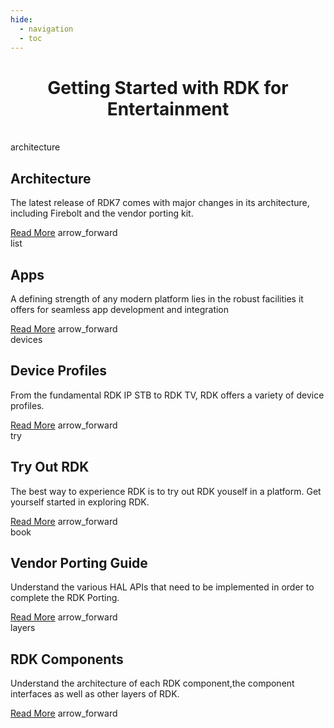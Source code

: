 ```yaml
---
hide:
  - navigation
  - toc
---
```


<div style="margin: auto; padding: 0px; text-align: center;">
  <h1>Getting Started with RDK for Entertainment</h1>
</div>
<br>

<div style="display: flex; justify-content: center; gap: 3%; padding: 0px; flex-wrap: wrap;">

  <!-- First Message Box -->
  <div class="custom-container" onclick="window.location.href='./rdk7-architecture/'">
    <div class="title_section">
      <span class="material-icons custom-icon">architecture</span>
      <h2>Architecture</h2>
    </div>
    <div class="content-section">
      <p>The latest release of RDK7 comes with major changes in its architecture, including Firebolt and the vendor porting kit.</p>
      <div class="link-row">
        <a href="./rdk7-architecture/" class="custom-link">Read More</a>
        <span class="material-icons custom-icon-arrow">arrow_forward</span>
      </div>
    </div>
  </div>

  <!-- Second Message Box -->
  <div class="custom-container" onclick="window.location.href='./Apps/'">
    <div class="title_section">
      <span class="material-icons custom-icon">list</span>
      <h2>Apps</h2>
    </div>
    <div class="content-section">
      <p>A defining strength of any modern platform lies in the robust facilities it offers for seamless app development and integration</p>
      <div class="link-row">
        <a href="./Apps/" class="custom-link">Read More</a>
        <span class="material-icons custom-icon-arrow">arrow_forward</span>
      </div>
    </div>
  </div>

   <!-- Third Message Box -->
  <div class="custom-container" onclick="window.location.href='./video_profiles/'">
    <div class="title_section">
      <span class="material-icons custom-icon">devices</span>
      <h2>Device Profiles</h2>
    </div>
    <div class="content-section">
      <p>From the fundamental RDK IP STB to RDK TV, RDK offers a variety of device profiles.</p>
      <div class="link-row">
        <a href="./video_profiles/" class="custom-link">Read More</a>
        <span class="material-icons custom-icon-arrow">arrow_forward</span>
      </div>
    </div>
  </div>

  <!-- First Message Box -->
  <div class="custom-container" onclick="window.location.href='./tryout_rdkv_rdk7/'">
    <div class="title_section">
      <span class="material-icons custom-icon">try</span>
      <h2>Try Out RDK</h2>
    </div>
    <div class="content-section">
      <p>The best way to experience RDK is to try out RDK youself in a platform. Get yourself started in exploring RDK.</p>
      <div class="link-row">
        <a href="./tryout_rdkv_rdk7/" class="custom-link">Read More</a>
        <span class="material-icons custom-icon-arrow">arrow_forward</span>
      </div>
    </div>
  </div>

   <!-- Second Message Box -->
  <div class="custom-container" onclick="window.location.href='./rdk7-vendor-porting-guide/'">
    <div class="title_section">
      <span class="material-icons custom-icon">book</span>
      <h2>Vendor Porting Guide</h2>
    </div>
    <div class="content-section">
      <p>Understand the various HAL APIs that need to be implemented in order to complete the RDK Porting.</p>
      <div class="link-row">
        <a href="./rdk7-vendor-porting-guide/" class="custom-link">Read More</a>
        <span class="material-icons custom-icon-arrow">arrow_forward</span>
      </div>
    </div>
  </div>

  <!-- Third Message Box -->
  <div class="custom-container" onclick="window.location.href='./rdkv_components/'">
    <div class="title_section">
      <span class="material-icons custom-icon">layers</span>
      <h2>RDK Components</h2>
    </div>
    <div class="content-section">
      <p>Understand the architecture of each RDK component,the component interfaces as well as other layers of RDK.</p>
      <div class="link-row">
        <a href="./rdkv_components/" class="custom-link">Read More</a>
        <span class="material-icons custom-icon-arrow">arrow_forward</span>
      </div>
    </div>
  </div>
</div>

